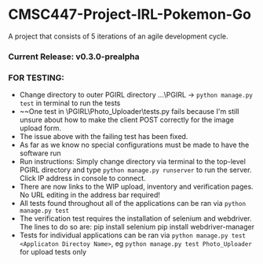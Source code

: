 # CMSC447-Project-IRL-Pokemon-Go
A project that consists of 5 iterations of an agile development cycle. 

### Current Release: v0.3.0-prealpha 

### FOR TESTING:
* Change directory to outer PGIRL directory ...\PGIRL -> `python manage.py test` in terminal to run the tests
* ~~One test in \PGIRL\Photo_Uploader\tests.py fails because I'm still unsure about how to make the client POST correctly for the image upload form.
* The issue above with the failing test has been fixed. 
* As far as we know no special configurations must be made to have the software run
* Run instructions: Simply change directory via terminal to the top-level PGIRL directory and type `python manage.py runserver` to run the server. Click IP address in console to connect.
* There are now links to the WIP upload, inventory and verification pages. No URL editing in the address bar required! 
* All tests found throughout all of the applications can be ran via `python manage.py test`
* The verification test requires the installation of selenium and webdriver. The lines to do so are: 
    pip install selenium
    pip install webdriver-manager
* Tests for individual applications can be ran via `python manage.py test <Applicaton Directoy Name>`, eg `python manage.py test Photo_Uploader` for upload tests only

